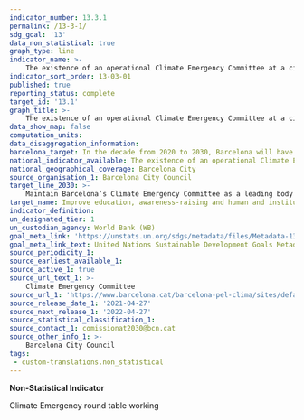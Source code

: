 ```yaml
---
indicator_number: 13.3.1
permalink: /13-3-1/
sdg_goal: '13'
data_non_statistical: true
graph_type: line
indicator_name: >-
    The existence of an operational Climate Emergency Committee at a city level
indicator_sort_order: 13-03-01
published: true
reporting_status: complete
target_id: '13.1'
graph_title: >-
    The existence of an operational Climate Emergency Committee at a city level
data_show_map: false
computation_units: 
data_disaggregation_information:
barcelona_target: In the decade from 2020 to 2030, Barcelona will have effective tools for improving the education, awareness-raising and human and institutional capacity for the mitigation, adaptation, impact reduction and early warning of climate change
national_indicator_available: The existence of an operational Climate Emergency Committee at a city level
national_geographical_coverage: Barcelona City
source_organisation_1: Barcelona City Council
target_line_2030: >-
    Maintain Barcelona’s Climate Emergency Committee as a leading body in the fight against climate change
target_name: Improve education, awareness-raising and human and institutional capacity on climate change mitigation, adaptation, impact reduction and early warning
indicator_definition:
un_designated_tier: 1
un_custodian_agency: World Bank (WB)
goal_meta_link: 'https://unstats.un.org/sdgs/metadata/files/Metadata-13-03-01.pdf'
goal_meta_link_text: United Nations Sustainable Development Goals Metadata (pdf 894kB)
source_periodicity_1: 
source_earliest_available_1: 
source_active_1: true
source_url_text_1: >-
    Climate Emergency Committee
source_url_1: 'https://www.barcelona.cat/barcelona-pel-clima/sites/default/files/documents/pla_clima_cat_maig_ok.pdf'
source_release_date_1: '2021-04-27'
source_next_release_1: '2022-04-27'
source_statistical_classification_1: 
source_contact_1: comissionat2030@bcn.cat
source_other_info_1: >-
    Barcelona City Council
tags:
 - custom-translations.non_statistical
---
```

**Non-Statistical Indicator**

Climate Emergency round table working
